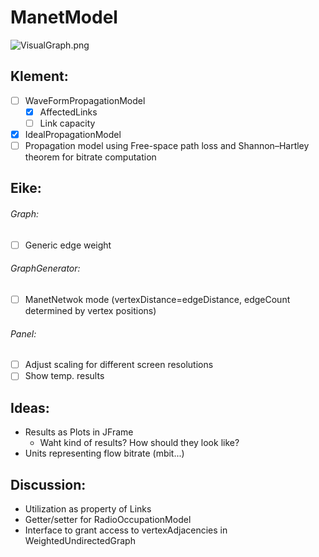 # ManetModel

![VisualGraph.png](https://github.com/eikeviehmann/ManetModel/blob/main/VisualGraph.png?raw=true)

## Klement:
- [ ] WaveFormPropagationModel 
  - [x] AffectedLinks
  - [ ] Link capacity 
- [x] IdealPropagationModel
- [ ] Propagation model using Free-space path loss and Shannon–Hartley theorem for bitrate computation
 
## Eike: 

###### Graph:
- [ ] Generic edge weight

###### GraphGenerator:
- [ ] ManetNetwok mode (vertexDistance=edgeDistance, edgeCount determined by vertex positions)

###### Panel:
- [ ] Adjust scaling for different screen resolutions
- [ ] Show temp. results 

## Ideas:
- Results as Plots in JFrame
  - Waht kind of results? How should they look like?
- Units representing flow bitrate (mbit...)
  
## Discussion:
- Utilization as property of Links
- Getter/setter for RadioOccupationModel
- Interface to grant access to vertexAdjacencies in WeightedUndirectedGraph


